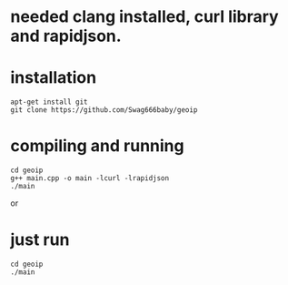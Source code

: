# needed clang installed, curl library and rapidjson. 

# installation 
```
apt-get install git
git clone https://github.com/Swag666baby/geoip
```
# compiling and running 
```
cd geoip
g++ main.cpp -o main -lcurl -lrapidjson
./main
```
or 
# just run 
```
cd geoip
./main
```
